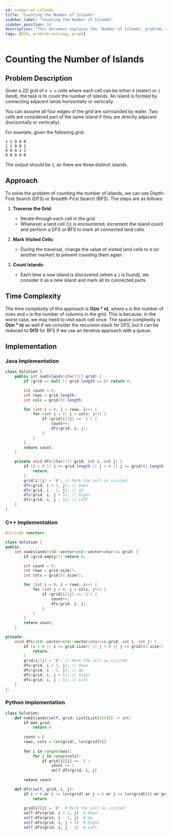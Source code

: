```yaml
---
id: number-of-islands
title: "Counting the Number of Islands"
sidebar_label: "Counting the Number of Islands"
sidebar_position: 10
description: "This document explains the 'Number of Islands' problem, including its description, approach, and implementation."
tags: [DSA, problem-solving, graph]
---
```


# Counting the Number of Islands

## Problem Description

Given a 2D grid of `m x n` cells where each cell can be either `0` (water) or `1` (land), the task is to count the number of islands. An island is formed by connecting adjacent lands horizontally or vertically. 

You can assume all four edges of the grid are surrounded by water. Two cells are considered part of the same island if they are directly adjacent (horizontally or vertically).

For example, given the following grid:

```
1 1 0 0 0
1 1 0 0 1
0 0 0 1 1
0 0 0 0 0
```

The output should be `3`, as there are three distinct islands.

## Approach

To solve the problem of counting the number of islands, we can use Depth-First Search (DFS) or Breadth-First Search (BFS). The steps are as follows:

1. **Traverse the Grid**:
   - Iterate through each cell in the grid.
   - Whenever a land cell (`1`) is encountered, increment the island count and perform a DFS or BFS to mark all connected land cells.

2. **Mark Visited Cells**:
   - During the traversal, change the value of visited land cells to `0` (or another marker) to prevent counting them again.

3. **Count Islands**:
   - Each time a new island is discovered (when a `1` is found), we consider it as a new island and mark all its connected parts.

## Time Complexity

The time complexity of this approach is **O(m * n)**, where `m` is the number of rows and `n` is the number of columns in the grid. This is because, in the worst case, we may need to visit each cell once. The space complexity is **O(m * n)** as well if we consider the recursion stack for DFS, but it can be reduced to **O(1)** for BFS if we use an iterative approach with a queue.

## Implementation

### Java Implementation

```java
class Solution {
    public int numIslands(char[][] grid) {
        if (grid == null || grid.length == 0) return 0;

        int count = 0;
        int rows = grid.length;
        int cols = grid[0].length;

        for (int i = 0; i < rows; i++) {
            for (int j = 0; j < cols; j++) {
                if (grid[i][j] == '1') {
                    count++;
                    dfs(grid, i, j);
                }
            }
        }
        return count;
    }

    private void dfs(char[][] grid, int i, int j) {
        if (i < 0 || i >= grid.length || j < 0 || j >= grid[0].length || grid[i][j] == '0') {
            return;
        }
        grid[i][j] = '0'; // Mark the cell as visited
        dfs(grid, i + 1, j); // Down
        dfs(grid, i - 1, j); // Up
        dfs(grid, i, j + 1); // Right
        dfs(grid, i, j - 1); // Left
    }
}
```

### C++ Implementation

```cpp
#include <vector>

class Solution {
public:
    int numIslands(std::vector<std::vector<char>>& grid) {
        if (grid.empty()) return 0;

        int count = 0;
        int rows = grid.size();
        int cols = grid[0].size();

        for (int i = 0; i < rows; i++) {
            for (int j = 0; j < cols; j++) {
                if (grid[i][j] == '1') {
                    count++;
                    dfs(grid, i, j);
                }
            }
        }
        return count;
    }

private:
    void dfs(std::vector<std::vector<char>>& grid, int i, int j) {
        if (i < 0 || i >= grid.size() || j < 0 || j >= grid[0].size() || grid[i][j] == '0') {
            return;
        }
        grid[i][j] = '0'; // Mark the cell as visited
        dfs(grid, i + 1, j); // Down
        dfs(grid, i - 1, j); // Up
        dfs(grid, i, j + 1); // Right
        dfs(grid, i, j - 1); // Left
    }
};
```

### Python Implementation

```python
class Solution:
    def numIslands(self, grid: List[List[str]]) -> int:
        if not grid:
            return 0
        
        count = 0
        rows, cols = len(grid), len(grid[0])
        
        for i in range(rows):
            for j in range(cols):
                if grid[i][j] == '1':
                    count += 1
                    self.dfs(grid, i, j)
        
        return count

    def dfs(self, grid, i, j):
        if i < 0 or i >= len(grid) or j < 0 or j >= len(grid[0]) or grid[i][j] == '0':
            return
        
        grid[i][j] = '0'  # Mark the cell as visited
        self.dfs(grid, i + 1, j)  # Down
        self.dfs(grid, i - 1, j)  # Up
        self.dfs(grid, i, j + 1)  # Right
        self.dfs(grid, i, j - 1)  # Left
```

